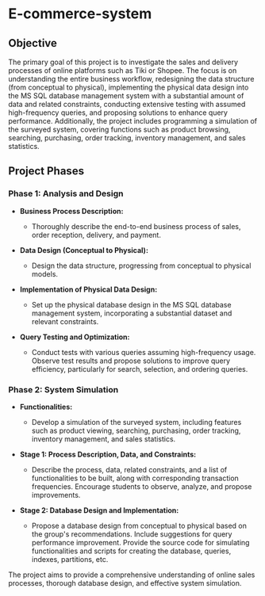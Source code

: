 # E-commerce-system

## Objective
The primary goal of this project is to investigate the sales and delivery processes of online platforms such as Tiki or Shopee. The focus is on understanding the entire business workflow, redesigning the data structure (from conceptual to physical), implementing the physical data design into the MS SQL database management system with a substantial amount of data and related constraints, conducting extensive testing with assumed high-frequency queries, and proposing solutions to enhance query performance. Additionally, the project includes programming a simulation of the surveyed system, covering functions such as product browsing, searching, purchasing, order tracking, inventory management, and sales statistics.

## Project Phases

### Phase 1: Analysis and Design
- **Business Process Description:**
  - Thoroughly describe the end-to-end business process of sales, order reception, delivery, and payment.

- **Data Design (Conceptual to Physical):**
  - Design the data structure, progressing from conceptual to physical models.

- **Implementation of Physical Data Design:**
  - Set up the physical database design in the MS SQL database management system, incorporating a substantial dataset and relevant constraints.

- **Query Testing and Optimization:**
  - Conduct tests with various queries assuming high-frequency usage. Observe test results and propose solutions to improve query efficiency, particularly for search, selection, and ordering queries.

### Phase 2: System Simulation
- **Functionalities:**
  - Develop a simulation of the surveyed system, including features such as product viewing, searching, purchasing, order tracking, inventory management, and sales statistics.

- **Stage 1: Process Description, Data, and Constraints:**
  - Describe the process, data, related constraints, and a list of functionalities to be built, along with corresponding transaction frequencies. Encourage students to observe, analyze, and propose improvements.

- **Stage 2: Database Design and Implementation:**
  - Propose a database design from conceptual to physical based on the group's recommendations. Include suggestions for query performance improvement. Provide the source code for simulating functionalities and scripts for creating the database, queries, indexes, partitions, etc.

The project aims to provide a comprehensive understanding of online sales processes, thorough database design, and effective system simulation.

